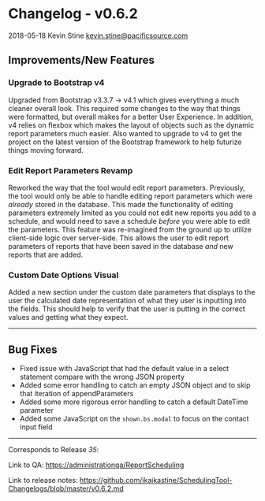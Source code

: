 # Changelog - v0.6.2

2018-05-18 Kevin Stine <kevin.stine@pacificsource.com>

## Improvements/New Features

### Upgrade to Bootstrap v4

Upgraded from Bootstrap v3.3.7 -> v4.1 which gives everything a much cleaner overall look. This required some changes to the way that things were formatted,
but overall makes for a better User Experience. In addition, v4 relies on flexbox which makes the layout of objects such as the dynamic report parameters much easier.
Also wanted to upgrade to v4 to get the project on the latest version of the Bootstrap framework to help futurize things moving forward.

### Edit Report Parameters Revamp

Reworked the way that the tool would edit report parameters. Previously, the tool would only be able to handle editing report parameters which were *already* stored in the
database. This made the functionality of editing parameters extremely limited as you could not edit new reports you add to a schedule, and would need to save a schedule
*before* you were able to edit the parameters. This feature was re-imagined from the ground up to utilize client-side logic over server-side. This allows the user to
edit report parameters of reports that have been saved in the database *and* new reports that are added.

### Custom Date Options Visual

Added a new section under the custom date parameters that displays to the user the calculated date representation of what they user is inputting into the fields.
This should help to verify that the user is putting in the correct values and getting what they expect.

___

## Bug Fixes

* Fixed issue with JavaScript that had the default value in a select statement compare with the wrong JSON property
* Added some error handling to catch an empty JSON object and to skip that iteration of appendParameters
* Added some more rigorous error handling to catch a default DateTime parameter
* Added some JavaScript on the `shown.bs.modal` to focus on the contact input field

___

Corresponds to Release *35*:

Link to QA: <https://administrationqa/ReportScheduling>

Link to release notes: <https://github.com/ikaikastine/SchedulingTool-Changelogs/blob/master/v0.6.2.md>